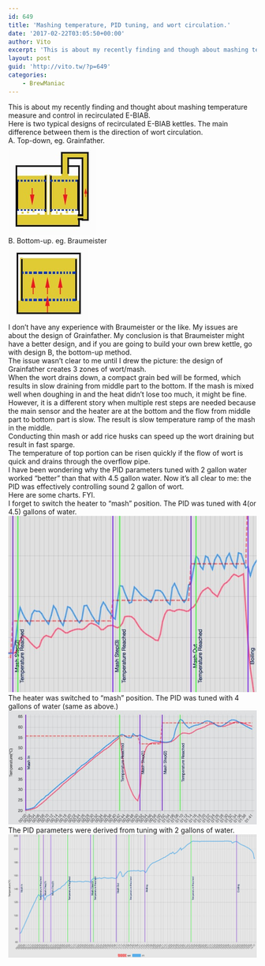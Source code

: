 ```yaml
---
id: 649
title: 'Mashing temperature, PID tuning, and wort circulation.'
date: '2017-02-22T03:05:50+00:00'
author: Vito
excerpt: 'This is about my recently finding and though about mashing temperature measure and control in circulated E-BIAB.'
layout: post
guid: 'http://vito.tw/?p=649'
categories:
    - BrewManiac
---
```


This is about my recently finding and thought about mashing temperature measure and control in recirculated E-BIAB.  
Here is two typical designs of recirculated E-BIAB kettles. The main difference between them is the direction of wort circulation.  
A. Top-down, eg. Grainfather.  
![kettle_topdown](/wp-content/uploads/2017/02/kettle_topdown.jpg)  
B. Bottom-up. eg. Braumeister  
![kettle_bottomup](/wp-content/uploads/2017/02/kettle_bottomup.jpg)  
I don’t have any experience with Braumeister or the like. My issues are about the design of Grainfather. My conclusion is that Braumeister might have a better design, and if you are going to build your own brew kettle, go with design B, the bottom-up method.  
The issue wasn’t clear to me until I drew the picture: the design of Grainfather creates 3 zones of wort/mash.  
When the wort drains down, a compact grain bed will be formed, which results in slow draining from middle part to the bottom. If the mash is mixed well when doughing in and the heat didn’t lose too much, it might be fine. However, it is a different story when multiple rest steps are needed because  
the main sensor and the heater are at the bottom and the flow from middle part to bottom part is slow. The result is slow temperature ramp of the mash in the middle.  
Conducting thin mash or add rice husks can speed up the wort draining but result in fast sparge.  
The temperature of top portion can be risen quickly if the flow of wort is quick and drains through the overflow pipe.  
I have been wondering why the PID parameters tuned with 2 gallon water worked “better” than that with 4.5 gallon water. Now it’s all clear to me: the PID was effectively controlling sound 2 gallon of wort.  
Here are some charts. FYI.  
I forget to switch the heater to “mash” position. The PID was tuned with 4(or 4.5) gallons of water.  
![whole](/wp-content/uploads/2017/02/whole.jpg)  
The heater was switched to “mash” position. The PID was tuned with 4 gallons of water (same as above.)  
![mash-2](/wp-content/uploads/2017/02/mash-2.jpg)  
The PID parameters were derived from tuning with 2 gallons of water.  
![gfbrew](/wp-content/uploads/2016/12/gfbrew.jpg)